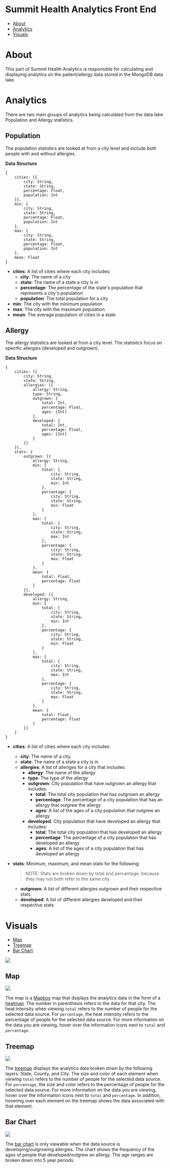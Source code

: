 # Summit Health Analytics Front End

* [About](#about)
* [Analytics](#analytics)
* [Visuals](#visuals)

# About

This part of Summit Health Analytics is responsible for calculating and displaying analytics on the paitent/allergy data stored in the MongoDB data lake.

# Analytics

There are two main groups of analytics being calculated from the data lake: Population and Allergy statistics.

## Population

The population statistics are looked at from a city level and include both people with and without allergies.

__Data Structure__

```
{
    cities: [{
        city: String,
        state: String,
        percentage: Float,
        population: Int
    }],
    min: {
        city: String,
        state: String,
        percentage: Float,
        population: Int
    },
    max: {
        city: String,
        state: String,
        percentage: Float,
        population: Int
    },
    mean: Float
}
```

* **cities**: A list of cities where each city includes:
    * **city**: The name of a city
    * **state**: The name of a state a city is in
    * **percentage**: The percentage of the state's population that represents a city's population
    * **population**: The total population for a city
* **min**: The city with the minimum population
* **max**: The city with the maximum population
* **mean**: The average population of cities in a state

## Allergy

The allergy statistics are looked at from a city level. The statisitcs focus on specific allergies (developed and outgrown).

__Data Structure__

```
{
    cities: [{
        city: String,
        state: String,
        allergies: [{
            allergy: String,
            type: String,
            outgrown: {
                total: Int,
                percentage: Float,
                ages: [Int]
            },
            developed: {
                total: Int,
                percentage: Float,
                ages: [Int]
            }
        }]
    }],
    stats: {
        outgrown: [{
            allergy: String,
            min: {
                total: {
                    city: String,
                    state: String, 
                    min: Int
                },
                percentage: {
                    city: String, 
                    state: String, 
                    min: Float
                }
            },
            max: {
                total: {
                    city: String, 
                    state: String, 
                    max: Int
                },
                percentage: {
                    city: String, 
                    state: String, 
                    max: Float
                }
            },
            mean: {
                total: Float,
                percentage: Float
            }
        }],
        developed: [{
            allergy: String,
            min: {
                total: {
                    city: String, 
                    state: String, 
                    min: Int
                },
                percentage: {
                    city: String, 
                    state: String, 
                    min: Float
                }
            },
            max: {
                total: {
                    city: String, 
                    state: String, 
                    max: Int
                },
                percentage: {
                    city: String, 
                    state: String, 
                    max: Float
                }
            },
            mean: {
                total: Float,
                percentage: Float
            }
        }]
    }
}
```

* **cities**: A list of cities where each city includes:
    * **city**: The name of a city
    * **state**: The name of a state a city is in
    * **allergies**: A list of alleriges for a city that includes:
        * **allergy**: The name of the allergy
        * **type**: The type of the allergy
        * **outgrown**: City population that have outgrown an allergy that includes:
            * **total**: The total city population that has outgrown an allergy
            * **percentage**: The percentage of a city population that has an allergy that outgrew the allergy
            * **ages**: A list of the ages of a city population that outgrew an allergy
        * **developed**: City population that have developed an allergy that includes:
            * **total**: The total city population that has developed an allergy
            * **percentage**: The percentage of a city population that has developed an allergy
            * **ages**: A list of the ages of a city population that has developed an allergy
* **stats**: Minimum, maximum, and mean stats for the following:
    > NOTE: Stats are broken down by total and percentage, because they may not both refer to the same city

    * **outgrown**: A list of different allergies outgrown and their respective stats
    * **developed**: A list of different allergies developed and their respective stats

# Visuals

* [Map](#map)
* [Treemap](#treemap)
* [Bar Chart](#bar-chart)

![](../readme_images/screenshot.png)

## Map

![](../readme_images/map.png)

The map is a [Mapbox](https://www.mapbox.com/) map that dsiplays the analytics data in the form of a [heatmap](https://docs.mapbox.com/mapbox-gl-js/example/heatmap-layer/). The number in parenthesis refers to the data for that city. The heat intensity when viewing `total` refers to the number of people for the selected data source. For `percentage`, the heat intensity refers to the percentage of people for the selected data source. For more information on the data you are viewing, hover over the information icons next to `total` and `percentage`.

## Treemap

![](../readme_images/treemap.png)

The [treemap](https://developers.google.com/chart/interactive/docs/gallery/treemap) displays the analytics data broken down by the following layers: State, County, and City. The size and color of each element when viewing `total` refers to the number of people for the selected data source. For `percentage`, the size and color refers to the percentage of people for the selected data source. For more information on the data you are viewing, hover over the information icons next to `total` and `percentage`. In addition, hovering over each element on the treemap shows the data associated with that element.

## Bar Chart

![](../readme_images/bar_chart.png)

The [bar chart](https://www.chartjs.org/docs/latest/charts/bar.html) is only viewable when the data source is developing/outgrowing allergies. The chart shows the frequency of the ages of people that developed/outgrew an allergy. The age ranges are broken down into 5 year periods.
